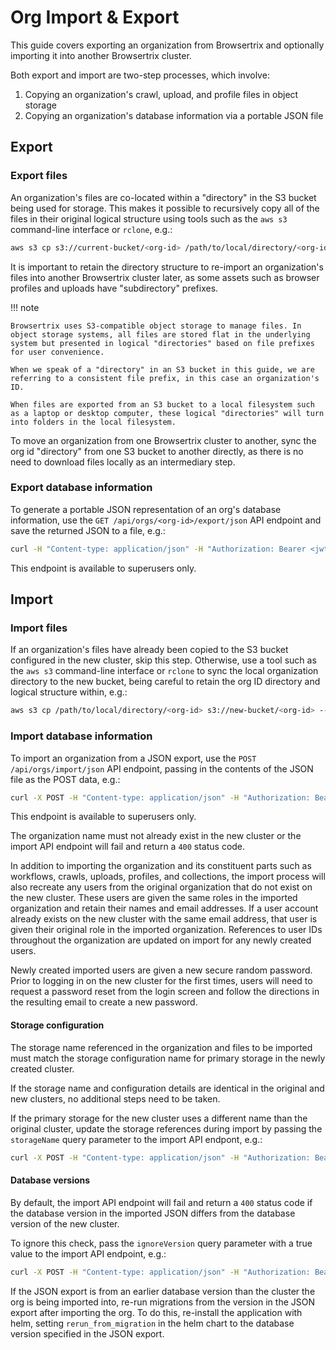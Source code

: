 # Org Import & Export

This guide covers exporting an organization from Browsertrix and optionally importing it into another Browsertrix cluster.

Both export and import are two-step processes, which involve:

1. Copying an organization's crawl, upload, and profile files in object storage
2. Copying an organization's database information via a portable JSON file

## Export

### Export files

An organization's files are co-located within a "directory" in the S3 bucket being used for storage. This makes it possible to recursively copy all of the files in their original logical structure using tools such as the `aws s3` command-line interface or `rclone`, e.g.:

```sh
aws s3 cp s3://current-bucket/<org-id> /path/to/local/directory/<org-id> --recursive --endpoint=https://ams3.digitaloceanspaces.com
```

It is important to retain the directory structure to re-import an organization's files into another Browsertrix cluster later, as some assets such as browser profiles and uploads  have "subdirectory" prefixes.

!!! note

    Browsertrix uses S3-compatible object storage to manage files. In object storage systems, all files are stored flat in the underlying system but presented in logical "directories" based on file prefixes for user convenience.

    When we speak of a "directory" in an S3 bucket in this guide, we are referring to a consistent file prefix, in this case an organization's ID.

    When files are exported from an S3 bucket to a local filesystem such as a laptop or desktop computer, these logical "directories" will turn into folders in the local filesystem.

To move an organization from one Browsertrix cluster to another, sync the org id "directory" from one S3 bucket to another directly, as there is no need to download files locally as an intermediary step.

### Export database information

To generate a portable JSON representation of an org's database information, use the `GET /api/orgs/<org-id>/export/json` API endpoint and save the returned JSON to a file, e.g.:

```sh
curl -H "Content-type: application/json" -H "Authorization: Bearer <jwt token>" https://app.browsertrix.com/api/orgs/<org-id>/export/json > org-export.json
```

This endpoint is available to superusers only.

## Import

### Import files

If an organization's files have already been copied to the S3 bucket configured in the new cluster, skip this step. Otherwise, use a tool such as the `aws s3` command-line interface or `rclone` to sync the local organization directory to the new bucket, being careful to retain the org ID directory and logical structure within, e.g.:

```sh
aws s3 cp /path/to/local/directory/<org-id> s3://new-bucket/<org-id> --recursive
```

### Import database information

To import an organization from a JSON export, use the `POST /api/orgs/import/json` API endpoint, passing in the contents of the JSON file as the POST data, e.g.:

```sh
curl -X POST -H "Content-type: application/json" -H "Authorization: Bearer <jwt token>" --data-binary "@org-export.json" https://app.browsertrix.com/api/orgs/import/json
```

This endpoint is available to superusers only.

The organization name must not already exist in the new cluster or the import API endpoint will fail and return a `400` status code.

In addition to importing the organization and its constituent parts such as workflows, crawls, uploads, profiles, and collections, the import process will also recreate any users from the original organization that do not exist on the new cluster. These users are given the same roles in the imported organization and retain their names and email addresses. If a user account already exists on the new cluster with the same email address, that user is given their original role in the imported organization. References to user IDs throughout the organization are updated on import for any newly created users.

Newly created imported users are given a new secure random password. Prior to logging in on the new cluster for the first times, users will need to request a password reset from the login screen and follow the directions in the resulting email to create a new password.

#### Storage configuration

The storage name referenced in the organization and files to be imported must match the storage configuration name for primary storage in the newly created cluster.

If the storage name and configuration details are identical in the original and new clusters, no additional steps need to be taken.

If the primary storage for the new cluster uses a different name than the original cluster, update the storage references during import by passing the `storageName` query parameter to the import API endpont, e.g.:

```sh
curl -X POST -H "Content-type: application/json" -H "Authorization: Bearer <jwt token>" --data-binary "@org-export.json" https://app.browsertrix.com/api/orgs/import/json?storageName=newname
```

#### Database versions

By default, the import API endpoint will fail and return a `400` status code if the database version in the imported JSON differs from the database version of the new cluster.

To ignore this check, pass the `ignoreVersion` query parameter with a true value to the import API endpoint, e.g.:

```sh
curl -X POST -H "Content-type: application/json" -H "Authorization: Bearer <jwt token>" --data-binary "@org-export.json" https://app.browsertrix.com/api/orgs/import/json?ignoreVersion=true
```

If the JSON export is from an earlier database version than the cluster the org is being imported into, re-run migrations from the version in the JSON export after importing the org. To do this, re-install the application with helm, setting `rerun_from_migration` in the helm chart to the database version specified in the JSON export.

